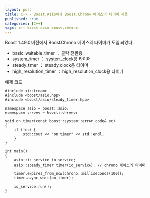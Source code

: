 ```yaml
---
layout: post
title: C++ - Boost.Asio에서 Boost.Chrono 베이스의 타이머 사용
published: true
categories: [C++]
tags: c++ boost asio boost.chrono
---
```

Boost 1.49.0 버전에서 Boost.Chrono 베이스의 타이머가 도입 되었다.  
- basic_waitable_timer ： 클락 전환용
- system_timer ： system_clock용 타이머
- steady_timer ： steady_clock용 타이머
- high_resolution_timer ： high_resolution_clock용 타이머
  
  
예제 코드  
```
#include <iostream>
#include <boost/asio.hpp>
#include <boost/asio/steady_timer.hpp>

namespace asio = boost::asio;
namespace chrono = boost::chrono;

void on_timer(const boost::system::error_code& ec)
{
    if (!ec) {
        std::cout << "on timer" << std::endl;
    }
}

int main()
{
    asio::io_service io_service;
    asio::steady_timer timer(io_service); // chrono 베이스의 타이머

    timer.expires_from_now(chrono::milliseconds(100)); 
    timer.async_wait(on_timer);

    io_service.run();
}
```
  